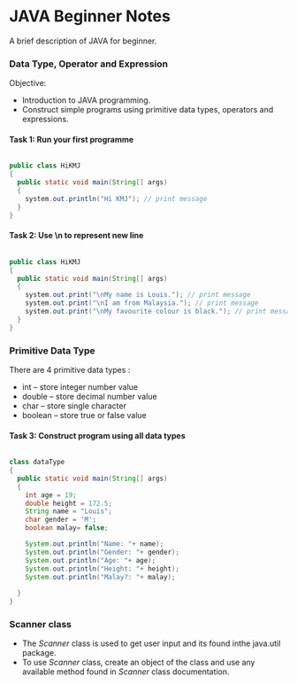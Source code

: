 
# JAVA Beginner Notes

A brief description of JAVA for beginner.

### Data Type, Operator and Expression
Objective:
- Introduction to JAVA programming.
- Construct simple programs using primitive data types, operators and expressions.

#### Task 1: Run your first programme

```java

public class HiKMJ
{
  public static void main(String[] args)
  {
    system.out.println("Hi KMJ"); // print message
  }
}
```

#### Task 2: Use \n to represent new line

```java

public class HiKMJ
{
  public static void main(String[] args)
  {
    system.out.print("\nMy name is Louis."); // print message
    system.out.print("\nI am from Malaysia."); // print message
    system.out.print("\nMy favourite colour is black."); // print message
  }
}
```

### Primitive Data Type

There are 4 primitive data types :
- int – store integer number value
- double – store decimal number value
- char – store single character 
- boolean – store true or false value

#### Task 3: Construct program using all data types
```java

class dataType
{
  public static void main(String[] args)
  {
    int age = 19;
    double height = 172.5;
    String name = "Louis";
    char gender = 'M';
    boolean malay= false;

    System.out.println("Name: "+ name);
    System.out.println("Gender: "+ gender);
    System.out.println("Age: "+ age);
    System.out.println("Height: "+ height);
    System.out.println("Malay?: "+ malay);
   
  }
}
```

### Scanner class
- The *Scanner* class is used to get user input and its found inthe java.util package.
- To use *Scanner* class, create an object of the class and use any available method found in *Scanner* class documentation.




